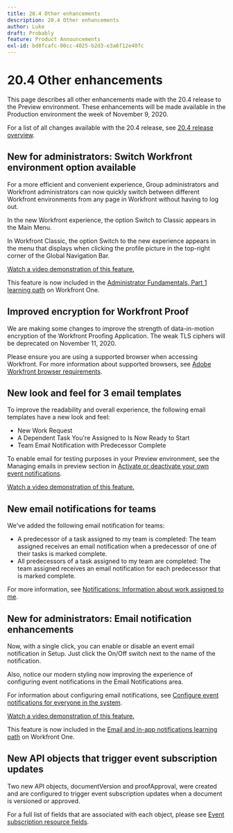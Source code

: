 ```yaml
---
title: 20.4 Other enhancements
description: 20.4 Other enhancements
author: Luke
draft: Probably
feature: Product Announcements
exl-id: bd8fcafc-00cc-4025-b2d3-e3a6f12e40fc
---
```

# 20.4 Other enhancements

This page describes all other enhancements made with the 20.4 release to the Preview environment. These enhancements will be made available in the Production environment the week of November 9, 2020.

For a list of all changes available with the 20.4 release, see [20.4 release overview](../../../product-announcements/product-releases/20.4-release-activity/20-4-release-overview.md).

## New for administrators:&nbsp;Switch Workfront environment option available

For a more efficient and convenient experience, Group administrators and Workfront administrators can now quickly switch between different Workfront environments from any page in Workfront without having to log out.

In the new Workfront experience, the option Switch to Classic appears in the Main Menu.

In Workfront Classic, the option Switch to the new experience appears in the menu that displays when clicking the profile picture in the top-right corner of the Global Navigation Bar.

[Watch a video demonstration of this feature.](https://vimeo.com/466353836/c1f3faa632)

This feature is now included in the [Administrator Fundamentals, Part 1 learning path](https://one.workfront.com/s/learningpath3/administrator-fundamentals-in-the-new-workfront-experience-part-2-user-organizat-20Y0z000000bmAXEAY) on Workfront One.

## Improved encryption for Workfront Proof

We are making some changes to improve the strength of data-in-motion encryption of the Workfront Proofing Application. The weak TLS ciphers will be deprecated on November 11, 2020.

Please ensure you are using a supported browser when accessing Workfront. For more information about supported browsers, see [Adobe Workfront browser requirements](../../../workfront-basics/workfront-browser-requirements.md).

## New look and feel for 3 email templates

To improve the readability and overall experience, the following email templates have a new look and feel:

* New Work Request
* A Dependent Task You're Assigned to Is Now Ready to Start
* Team Email Notification with Predecessor Complete

To enable email for testing purposes in your Preview environment, see the Managing emails in preview section in [Activate or deactivate your own event notifications](../../../workfront-basics/using-notifications/activate-or-deactivate-your-own-event-notifications.md).

[Watch a video demonstration of this feature.](https://vimeo.com/468333260/3d58c57706)

## New email notifications for teams

We've added the following email notification for teams:

* A predecessor of a task assigned to my team is completed: The team assigned receives an email notification when a predecessor of one of their tasks is marked complete.
* All predecessors of a task assigned to my team are completed: The team assigned receives an email notification for each predecessor that is marked complete.

For more information, see [Notifications: Information about work assigned to me](../../../workfront-basics/using-notifications/notifications-information-about-work-assigned-to-me.md).

## New for administrators: Email notification enhancements

Now, with a single click, you can enable or disable an event email notification in Setup. Just click the On/Off switch next to the name of the notification.

Also, notice our modern styling now improving the experience of configuring event notifications in the Email Notifications area.

For information about configuring email notifications, see [Configure event notifications for everyone in the system](../../../administration-and-setup/manage-workfront/emails/configure-event-notifications-for-everyone-in-the-system.md).

[Watch a video demonstration of this feature.](https://vimeo.com/466660243/af773312e4)

This feature is now included in the [Email and in-app notifications learning path](https://one.workfront.com/s/learningpath2/email-and-in-app-notifications-in-the-new-workfront-experience-20Y4X000000CaZGUA0) on Workfront One.

## New API&nbsp;objects that trigger event subscription updates

Two new API objects, documentVersion and proofApproval, were created and are configured to trigger event subscription updates when a document is versioned or approved.

For a full list of fields that are associated with each object, please see [Event subscription resource fields](../../../wf-api/api/event-sub-resource-fields.md).

